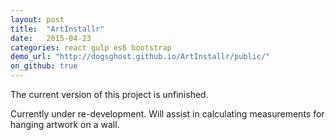 ```yaml
---
layout: post
title:  "ArtInstallr"
date:   2015-04-23
categories: react gulp es6 bootstrap
demo_url: "http://dogsghost.github.io/ArtInstallr/public/"
on_github: true
---
```


The current version of this project is unfinished.

Currently under re-development. Will assist in calculating measurements for hanging artwork on a wall.

<!-- end -->
